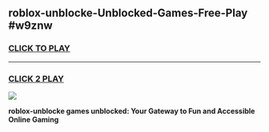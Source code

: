 
## roblox-unblocke-Unblocked-Games-Free-Play #w9znw
<h3>
<a href="https://us.freeplayer.one?title=roblox-unblocke&ref=9M">CLICK TO PLAY</a></h3>
<hr>

<h3>
<a href="https://us.freeplayer.one?title=roblox-unblocke&ref=9M">CLICK 2 PLAY</a>
  
</h3>

<a href="https://us.freeplayer.one?title=roblox-unblocke&ref=9M"><img src="https://clearcache.store/games.png"></a>


**roblox-unblocke games unblocked: Your Gateway to Fun and Accessible Online Gaming**
